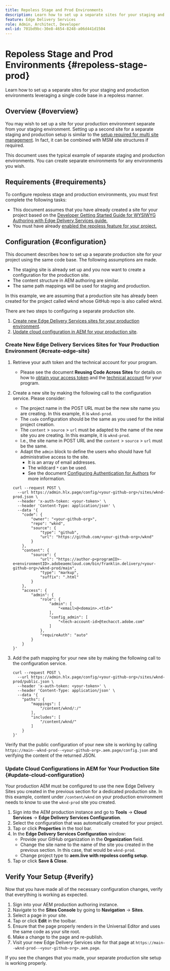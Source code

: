 ```yaml
---
title: Repoless Stage and Prod Environments
description: Learn how to set up a separate sites for your staging and production environments leveraging a single code base in a repoless manner.
feature: Edge Delivery Services
role: Admin, Architect, Developer
exl-id: 701bd9bc-30e8-4654-8248-a06d441d1504
---
```

# Repoless Stage and Prod Environments {#repoless-stage-prod}

Learn how to set up a separate sites for your staging and production environments leveraging a single code base in a repoless manner.

## Overview {#overview}

You may wish to set up a site for your production environment separate from your staging environment. Setting up a second site for a separate staging and production setup is similar to the [setup required for multi site management](/help/edge/wysiwyg-authoring/repoless-msm.md). In fact, it can be combined with MSM site structures if required.

This document uses the typical example of separate staging and production environments. You can create separate environments for any environments you wish.

## Requirements {#requirements}

To configure repoless stage and production environments, you must first complete the following tasks:

* This document assumes that you have already created a site for your project based on the [Developer Getting Started Guide for WYSIWYG Authoring with Edge Delivery Services guide.](/help/edge/wysiwyg-authoring/edge-dev-getting-started.md)
* You must have already [enabled the repoless feature for your project.](/help/edge/wysiwyg-authoring/repoless.md)

## Configuration {#configuration}

This document describes how to set up a separate production site for your project using the same code base. The following assumptions are made.

* The staging site is already set up and you now want to create a configuration for the production site.
* The content structure in AEM authoring are similar.
* The same path mappings will be used for staging and production.

In this example, we are assuming that a production site has already been created for the project called wknd whose GitHub repo is also called wknd.

There are two steps to configuring a separate production site.

1. [Create new Edge Delivery Services sites for your production environment](#create-edge-site).
1. [Update cloud configuration in AEM for your production site](#update-cloud-configuration).

### Create New Edge Delivery Services Sites for Your Production Environment {#create-edge-site}

1. Retrieve your auth token and the technical account for your program.
   * Please see the document **Reusing Code Across Sites** for details on how to [obtain your access token](/help/edge/wysiwyg-authoring/repoless.md#access-token) and the [technical account](/help/edge/wysiwyg-authoring/repoless.md#access-control) for your program.
1. Create a new site by making the following call to the configuration service. Please consider:
   * The project name in the POST URL must be the new site name you are creating. In this example, it is `wknd-prod`.
   * The `code` configuration should be the same as you used for the initial project creation.
   * The `content` > `source` > `url` must be adapted to the name of the new site you are creating. In this example, it is `wknd-prod`.
   * I.e., the site name in POST URL and the `content` > `source` > `url` must be the same.
   * Adapt the `admin` block to define the users who should have full administrative access to the site.
     * It is an array of email addresses.
     * The wildcard `*` can be used.
     * See the document [Configuring Authentication for Authors](https://www.aem.live/docs/authentication-setup-authoring#default-roles) for more information.

   ```text
   curl --request POST \
     --url https://admin.hlx.page/config/<your-github-org>/sites/wknd-prod.json \
     --header 'x-auth-token: <your-token>' \
     --header 'Content-Type: application/json' \
     --data '{
       "code": {
           "owner": "<your-github-org>",
           "repo": "wknd",
           "source": {
               "type": "github",
               "url": "https://github.com/<your-github-org>/wknd"
           }
       },
       "content": {
           "source": {
               "url": "https://author-p<programID>-e<environmentID>.adobeaemcloud.com/bin/franklin.delivery/<your-github-org>/wknd-prod/main",
               "type": "markup",
               "suffix": ".html"
           }
       },
       "access": {
           "admin": {
               "role": {
                   "admin": [
                       "<email>@<domain>.<tld>"
                   ],
                   "config_admin": [
                       "<tech-account-id>@techacct.adobe.com"
                   ]
               },
               "requireAuth": "auto"
           }
       }
   }'
   ```

1. Add the path mapping for your new site by making the following call to the configuration service.

   ```text
   curl --request POST \
     --url https://admin.hlx.page/config/<your-github-org>/sites/wknd-prod/public.json \
     --header 'x-auth-token: <your-token>' \
     --header 'Content-Type: application/json' \
     --data '{
       "paths": {
           "mappings": [
               "/content/wknd/:/"
           ],
           "includes": [
               "/content/wknd/"
           ]
       }
   }'
   ```

Verify that the public configuration of your new site is working by calling `https://main--wknd-prod--<your-github-org>.aem.page/config.json` and verifying the content of the returned JSON.

### Update Cloud Configurations in AEM for Your Production Site {#update-cloud-configuration}

Your production AEM must be configured to use the new Edge Delivery Sites you created in the previous section for a dedicated production site. In this example, content under `/content/wknd` on your production environment needs to know to use the `wknd-prod` site you created.

1. Sign into the AEM production instance and go to **Tools** -&gt; **Cloud Services** -&gt; **Edge Delivery Services Configuration**.
1. Select the configuration that was automatically created for your project.
1. Tap or click **Properties** in the tool bar.
1. In the **Edge Delivery Services Configuration** window:
   * Provide your GitHub organization in the **Organization** field.
   * Change the site name to the name of the site you created in the previous section. In this case, that would be `wknd-prod`.
   * Change project type to **aem.live with repoless config setup**.
1. Tap or click **Save &amp; Close**.

## Verify Your Setup {#verify}

Now that you have made all of the necessary configuration changes, verify that everything is working as expected.

1. Sign into your AEM production authoring instance.
1. Navigate to the **Sites Console** by going to **Navigation** -&gt; **Sites**.
1. Select a page in your site.
1. Tap or click **Edit** in the toolbar.
1. Ensure that the page properly renders in the Universal Editor and uses the same code as your site root.
1. Make a change to the page and re-publish.
1. Visit your new Edge Delivery Services site for that page at `https://main--wknd-prod--<your-github-org>.aem.page`.

If you see the changes that you made, your separate production site setup is working properly.
